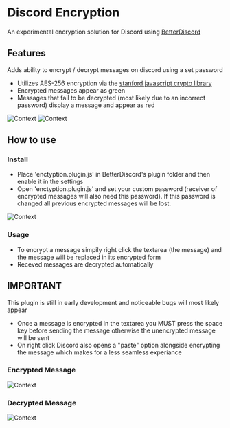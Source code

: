 # Discord Encryption
An experimental encryption solution for Discord using [BetterDiscord](https://github.com/jiiks/betterdiscordapp)

## Features
Adds ability to encrypt / decrypt messages on discord using a set password
 - Utilizes AES-256 encryption via the [stanford javascript crypto library](https://github.com/bitwiseshiftleft/sjcl)
 - Encrypted messages appear as green
 - Messages that fail to be decrypted (most likely due to an incorrect password) display a message and appear as red

![Context](https://i.imgur.com/aKGUqEn.png) 
![Context](https://i.imgur.com/XB6lcpU.png)

## How to use
### Install
 - Place 'enctyption.plugin.js' in BetterDiscord's plugin folder and then enable it in the settings
 - Open 'enctyption.plugin.js' and set your custom password (receiver of encrypted messages will also need this password). If this password is changed all previous encrypted messages will be lost.
 
![Context](https://i.imgur.com/YZRCAo1.png)
### Usage
 - To encrypt a message simpily right click the textarea (the message) and the message will be replaced in its encrypted form
 - Receved messages are decrypted automatically
 
## IMPORTANT
This plugin is still in early development and noticeable bugs will most likely appear
 - Once a message is encrypted in the textarea you MUST press the space key before sending the message otherwise the unencrypted message will be sent
 - On right click Discord also opens a "paste" option alongside encrypting the message which makes for a less seamless experiance

### Encrypted Message
![Context](https://i.imgur.com/s8CYNJK.png)

### Decrypted Message
![Context](https://i.imgur.com/CCqW5aj.png)
